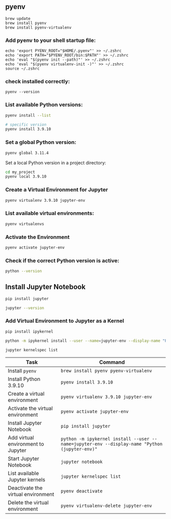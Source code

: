 ## pyenv

```shell
brew update
brew install pyenv
brew install pyenv-virtualenv
```

### Add pyenv to your shell startup file:

```shell
echo 'export PYENV_ROOT="$HOME/.pyenv"' >> ~/.zshrc
echo 'export PATH="$PYENV_ROOT/bin:$PATH"' >> ~/.zshrc
echo 'eval "$(pyenv init --path)"' >> ~/.zshrc
echo 'eval "$(pyenv virtualenv-init -)"' >> ~/.zshrc
source ~/.zshrc
```

### check installed correctly:

```shell
pyenv --version
```

### List available Python versions:

```sh
pyenv install --list

# specific version
pyenv install 3.9.10

```

### Set a global Python version:

```sh
pyenv global 3.11.4
```

Set a local Python version in a project directory:

```sh
cd my_project
pyenv local 3.9.10
```

### Create a Virtual Environment for Jupyter

```sh
pyenv virtualenv 3.9.10 jupyter-env
```

### List available virtual environments:

```sh
pyenv virtualenvs
```

### Activate the Environment

```sh
pyenv activate jupyter-env
```

### Check if the correct Python version is active:

```sh
python --version
```

## Install Jupyter Notebook

```sh
pip install jupyter

jupyter --version

```

### Add Virtual Environment to Jupyter as a Kernel

```sh
pip install ipykernel

python -m ipykernel install --user --name=jupyter-env --display-name "Python (jupyter-env)"

jupyter kernelspec list

```

<table data-start="2242" data-end="2965"><thead data-start="2242" data-end="2260"><tr data-start="2242" data-end="2260"><th data-start="2242" data-end="2249">Task</th><th data-start="2249" data-end="2260">Command</th></tr></thead><tbody data-start="2280" data-end="2965"><tr data-start="2280" data-end="2339"><td>Install <code data-start="2290" data-end="2297">pyenv</code></td><td><code data-start="2300" data-end="2337">brew install pyenv pyenv-virtualenv</code></td></tr><tr data-start="2340" data-end="2390"><td>Install Python 3.9.10</td><td><code data-start="2366" data-end="2388">pyenv install 3.9.10</code></td></tr><tr data-start="2391" data-end="2463"><td>Create a virtual environment</td><td><code data-start="2424" data-end="2461">pyenv virtualenv 3.9.10 jupyter-env</code></td></tr><tr data-start="2464" data-end="2531"><td>Activate the virtual environment</td><td><code data-start="2501" data-end="2529">pyenv activate jupyter-env</code></td></tr><tr data-start="2532" data-end="2584"><td>Install Jupyter Notebook</td><td><code data-start="2561" data-end="2582">pip install jupyter</code></td></tr><tr data-start="2585" data-end="2719"><td>Add virtual environment to Jupyter</td><td><code data-start="2624" data-end="2717">python -m ipykernel install --user --name=jupyter-env --display-name "Python (jupyter-env)"</code></td></tr><tr data-start="2720" data-end="2767"><td>Start Jupyter Notebook</td><td><code data-start="2747" data-end="2765">jupyter notebook</code></td></tr><tr data-start="2768" data-end="2830"><td>List available Jupyter kernels</td><td><code data-start="2803" data-end="2828">jupyter kernelspec list</code></td></tr><tr data-start="2831" data-end="2890"><td>Deactivate the virtual environment</td><td><code data-start="2870" data-end="2888">pyenv deactivate</code></td></tr><tr data-start="2891" data-end="2965"><td>Delete the virtual environment</td><td><code data-start="2926" data-end="2963">pyenv virtualenv-delete jupyter-env</code></td></tr></tbody></table>

